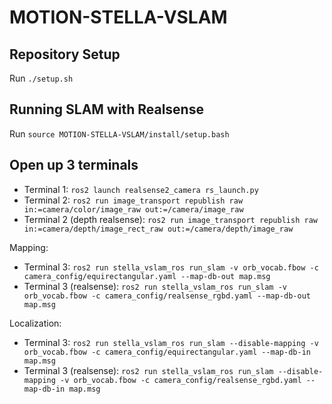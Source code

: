 # MOTION-STELLA-VSLAM

## Repository Setup
Run ```./setup.sh```

## Running SLAM with Realsense
Run ```source MOTION-STELLA-VSLAM/install/setup.bash```

## Open up 3 terminals
- Terminal 1: ```ros2 launch realsense2_camera rs_launch.py```
- Terminal 2: ```ros2 run image_transport republish raw in:=camera/color/image_raw out:=/camera/image_raw```
- Terminal 2 (depth realsense): ```ros2 run image_transport republish raw in:=camera/depth/image_rect_raw out:=/camera/depth/image_raw```


Mapping:
- Terminal 3: ```ros2 run stella_vslam_ros run_slam -v orb_vocab.fbow -c camera_config/equirectangular.yaml --map-db-out map.msg```
- Terminal 3 (realsense): ```ros2 run stella_vslam_ros run_slam -v orb_vocab.fbow -c camera_config/realsense_rgbd.yaml --map-db-out map.msg```

Localization: 
- Terminal 3: ```ros2 run stella_vslam_ros run_slam --disable-mapping -v orb_vocab.fbow -c camera_config/equirectangular.yaml --map-db-in map.msg```
- Terminal 3 (realsense): ```ros2 run stella_vslam_ros run_slam --disable-mapping -v orb_vocab.fbow -c camera_config/realsense_rgbd.yaml --map-db-in map.msg```

